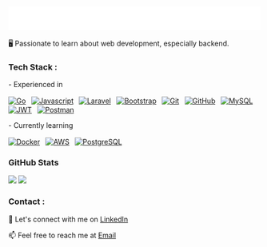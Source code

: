 <img src="assets/hey.svg" onclick="return false;" alt=":wave: Hey, I'm Muhammad Habibullah"/>

🖥️ Passionate to learn about web development, especially backend.

### Tech Stack :
\- Experienced in

<a target="_blank" href="https://golang.org/"><img style="vertical-align: middle;" alt="Go" src="https://camo.githubusercontent.com/e802d161d007132467560257153f60bd5a3dee99c6d7a33296bb22869e7f9bdf/68747470733a2f2f696d672e736869656c64732e696f2f62616467652f676f2d2532333030414444382e7376673f7374796c653d666c6174266c6f676f3d676f266c6f676f436f6c6f723d7768697465" width="47"></a>&ensp;
<a target="_blank" href="https://www.javascript.com/"><img style="vertical-align: middle;" alt="Javascript" src="https://camo.githubusercontent.com/cbb8e4880d4bfab6d65ca222c95492345ecc8020a9c179729f9c35ddd789a632/68747470733a2f2f696d672e736869656c64732e696f2f62616467652f6a6176617363726970742d2532333332333333302e7376673f7374796c653d666c6174266c6f676f3d6a617661736372697074266c6f676f436f6c6f723d253233463744463145" width="95"></a>&ensp;
<a href="https://laravel.com/"><img style="vertical-align: middle;" alt="Laravel" src="https://camo.githubusercontent.com/9727a8121de21af26499a6391acefbd3d29a6edd8bd7fc63b5f7986768e19efa/68747470733a2f2f696d672e736869656c64732e696f2f62616467652f6c61726176656c2d2532334646324432302e7376673f7374796c653d666c6174266c6f676f3d6c61726176656c266c6f676f436f6c6f723d7768697465" width="75"></a>&ensp;
<a href="https://getbootstrap.com/"><img style="vertical-align: middle;" alt="Bootstrap" src="https://camo.githubusercontent.com/49240034f373b70aff8e4d220d00fd07e648561226d7e57028699c57a3283810/68747470733a2f2f696d672e736869656c64732e696f2f62616467652f626f6f7473747261702d2532333138313731372e7376673f7374796c653d666c6174266c6f676f3d626f6f747374726170266c6f676f436f6c6f723d626c756529" width="95"></a>&ensp;
<a href="https://git-scm.com/"><img style="vertical-align: middle;" alt="Git" src="https://camo.githubusercontent.com/1762ed4ce0161f115784744f90b805459d17f0068c6ae0a2e2051cc644dbb212/68747470733a2f2f696d672e736869656c64732e696f2f62616467652f6769742d2532334630353033332e7376673f7374796c653d666c6174266c6f676f3d676974266c6f676f436f6c6f723d7768697465" width="49"></a>&ensp;
<a target="_blank" href="https://www.github.com/"><img style="vertical-align: middle;" alt="GitHub" src="https://camo.githubusercontent.com/410a76f2ef0d6f115b261dc337d16a4fde0460487fe8fd54203f6b5cf1d699bd/68747470733a2f2f696d672e736869656c64732e696f2f62616467652f6769746875622d2532333132313031312e7376673f7374796c653d666c6174266c6f676f3d676974687562266c6f676f436f6c6f723d7768697465" width="70"></a>&ensp;
<a target="_blank" href="https://www.mysql.com/"><img style="vertical-align: middle;" alt="MySQL" src="https://camo.githubusercontent.com/5af45f415d5f251fecedd661346237166a296de04a8f8b148440a1a28e6786ba/68747470733a2f2f696d672e736869656c64732e696f2f62616467652f6d7973716c2d2532333737374242342e7376673f7374796c653d666c6174266c6f676f3d6d7973716c266c6f676f436f6c6f723d7768697465" width="70"></a>&ensp;
<a target="_blank" href="https://jwt.io/"><img style="vertical-align: middle;" alt="JWT" src="https://img.shields.io/badge/JWT-black?style=flat&logo=JSON%20web%20tokens" width="60"></a>&ensp;
<a target="_blank" href="https://www.postman.com/"><img style="vertical-align: middle;" alt="Postman" src="https://camo.githubusercontent.com/b152bfaf72055cdec5b9bfe86e89b49bb10ef49ec096e3b8d370698d42f5b9e7/68747470733a2f2f696d672e736869656c64732e696f2f62616467652f506f73746d616e2d4646364333373f7374796c653d666c6174266c6f676f3d706f73746d616e266c6f676f436f6c6f723d7768697465" width="85"></a>&ensp;

\- Currently learning

<a target="_blank" href="https://www.docker.com/"><img style="vertical-align: middle;" alt="Docker" src="https://camo.githubusercontent.com/08bee4768ef72a48d6036c78c789362ff66aca54648750e62207bd14a8434b75/68747470733a2f2f696d672e736869656c64732e696f2f62616467652f646f636b65722d2532333064623765642e7376673f7374796c653d666c6174266c6f676f3d646f636b6572266c6f676f436f6c6f723d7768697465" width="75"></a>&ensp;
<a target="_blank" href="https://aws.amazon.com/"><img style="vertical-align: middle;" alt="AWS" src="https://img.shields.io/badge/AWS-%23FF9900.svg?style=flat&logo=amazon-aws&logoColor=white" width="63"></a>&ensp;
<a target="_blank" href="https://www.postgresql.org"><img style="vertical-align: middle;" alt="PostgreSQL" src="https://camo.githubusercontent.com/9d005311bf65df61c42e9e5cd6e700fd3519703c569128d590cc10f203879cf4/68747470733a2f2f696d672e736869656c64732e696f2f62616467652f706f7374677265732d2532333331363139322e7376673f7374796c653d666c6174266c6f676f3d706f737467726573716c266c6f676f436f6c6f723d7768697465" width="88"></a>&ensp;

### GitHub Stats

![](https://github-readme-stats.vercel.app/api?username=hebobibun&theme=blue-green&hide_border=false&include_all_commits=false&count_private=false)
![](https://github-readme-streak-stats.herokuapp.com/?user=hebobibun&theme=blue-green&hide_border=false)<br/>

### Contact :

💬 Let's connect with me on <a href="https://www.linkedin.com/in/mhammadhabibullah/" target="_blank">LinkedIn<a/>

📫 Feel free to reach me at <a target="_blank" href="mailto:hebobibun@gmail.com" target="_blank">Email<a/>
